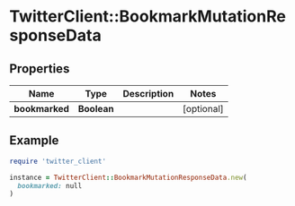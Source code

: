 # TwitterClient::BookmarkMutationResponseData

## Properties

| Name | Type | Description | Notes |
| ---- | ---- | ----------- | ----- |
| **bookmarked** | **Boolean** |  | [optional] |

## Example

```ruby
require 'twitter_client'

instance = TwitterClient::BookmarkMutationResponseData.new(
  bookmarked: null
)
```

